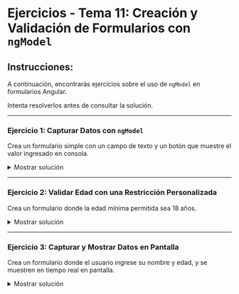 # **Ejercicios - Tema 11: Creación y Validación de Formularios con `ngModel`**

## **Instrucciones:**
A continuación, encontrarás ejercicios sobre el uso de `ngModel` en formularios Angular.

Intenta resolverlos antes de consultar la solución.

---

### **Ejercicio 1: Capturar Datos con `ngModel`**
Crea un formulario simple con un campo de texto y un botón que muestre el valor ingresado en consola.

<details><summary>Mostrar solución</summary>

#### **Archivo: `form.component.ts`**
```ts
import { FormsModule } from '@angular/forms';

@Component({
  selector: 'app-form',
  imports: [FormsModule],
})
export class FormComponent {
  userName: string = '';

  submitForm() {
    console.log('Nombre ingresado:', this.userName);
  }
}
```

#### **Archivo: `form.component.html`**
```html
<form (ngSubmit)="submitForm()">
  <label for="username">Nombre:</label>
  <input type="text" id="username" [(ngModel)]="userName" name="name" required>
  <button type="submit">Enviar</button>
</form>
```

</details>

---

### **Ejercicio 2: Validar Edad con una Restricción Personalizada**
Crea un formulario donde la edad mínima permitida sea 18 años.

<details><summary>Mostrar solución</summary>

#### **Archivo: `form.component.ts`**
```ts
export class FormComponent {
  userAge: number | null = null;
}
```

#### **Archivo: `form.component.html`**
```html
<label>Edad:</label>
<input type="number" [(ngModel)]="userAge" name="age" required min="18">
@if (userAge < 18) {
<div>
  Debes ser mayor de 18 años.
</div>
}
```

</details>

---

### **Ejercicio 3: Capturar y Mostrar Datos en Pantalla**
Crea un formulario donde el usuario ingrese su nombre y edad, y se muestren en tiempo real en pantalla.

<details><summary>Mostrar solución</summary>

#### **Archivo: `form.component.ts`**
```ts
userName: string: "";
userAge: number: "";
```

#### **Archivo: `form.component.html`**
```html
<form>
  <label for="username">Nombre:</label>
  <input type="text" id="username" [(ngModel)]="userName" name="name">
  
  <label for="userAge">Edad:</label>
  <input type="number" id="userAge" [(ngModel)]="userAge" name="age">
</form>

<p>Nombre: {{ userName }}</p>
<p>Edad: {{ userAge }}</p>
```

</details>
